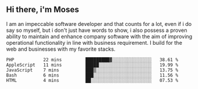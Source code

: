## Hi there, i'm Moses

I am an impeccable software developer and that counts for a lot, even if i do say so myself, but i don't just have words to show, i also possess a proven ability to maintain and enhance company software with the aim of improving operational functionality in line with business requirement. I build for the web and businesses with my favorite stacks.
<!--START_SECTION:waka-->

```text
PHP           22 mins         █████████▓░░░░░░░░░░░░░░░   38.61 %
AppleScript   11 mins         █████░░░░░░░░░░░░░░░░░░░░   19.99 %
JavaScript    7 mins          ███▒░░░░░░░░░░░░░░░░░░░░░   13.75 %
Bash          6 mins          ███░░░░░░░░░░░░░░░░░░░░░░   11.56 %
HTML          4 mins          ██░░░░░░░░░░░░░░░░░░░░░░░   07.53 %
```

<!--END_SECTION:waka-->

